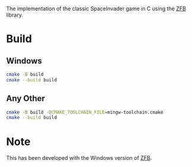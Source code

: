 The implementation of the classic SpaceInvader game in C using the [ZFB](https://github.com/The-Sigmas/ZFB.git) library.

# Build
## Windows
```bash
cmake -B build
cmake --build build
```
## Any Other
```bash
cmake -B build -DCMAKE_TOOLCHAIN_FILE=mingw-toolchain.cmake
cmake --build build
```

# Note
This has been developed with the Windows version of [ZFB](https://github.com/The-Sigmas/ZFB.git).
